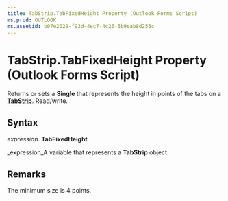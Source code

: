 ```yaml
---
title: TabStrip.TabFixedHeight Property (Outlook Forms Script)
ms.prod: OUTLOOK
ms.assetid: b07e2029-f93d-4ec7-4c26-5b9eab8d255c
---
```



# TabStrip.TabFixedHeight Property (Outlook Forms Script)

Returns or sets a  **Single** that represents the height in points of the tabs on a **[TabStrip](tabstrip-object-outlook-forms-script.md)**. Read/write.


## Syntax

 _expression_. **TabFixedHeight**

 _expression_A variable that represents a  **TabStrip** object.


## Remarks

The minimum size is 4 points.


